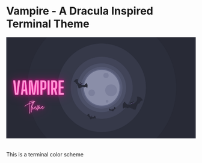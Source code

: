 # Vampire - A Dracula Inspired Terminal Theme
![Picture1](./Images/Banner.png)
<br>
<br/>
<p>
	This is a terminal color scheme
<p/>
